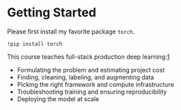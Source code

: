 # Getting Started

Please first install my favorite package `torch`.

```{.python .input  n=1}
!pip install torch
```

This course teaches full-stack production deep learning:[1]

- Formulating the problem and estimating project cost
- Finding, cleaning, labeling, and augmenting data
- Picking the right framework and compute infrastructure
- Troubleshooting training and ensuring reproducibility
- Deploying the model at scale

[1]: https://course.fullstackdeeplearning.com/
